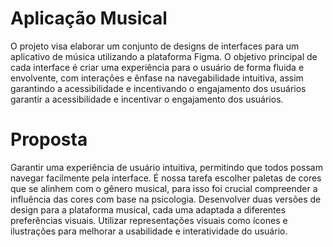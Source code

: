 # Aplicação Musical
O projeto visa elaborar um conjunto de designs de interfaces para um aplicativo de música utilizando a plataforma Figma. O objetivo principal de cada interface é criar uma experiência para o usuário de forma fluida e envolvente, com interações e ênfase na navegabilidade intuitiva, assim garantindo a acessibilidade e incentivando o engajamento dos usuários  garantir a acessibilidade e incentivar o engajamento dos usuários.

# Proposta
Garantir uma experiência de usuário intuitiva, permitindo que todos possam navegar facilmente pela interface.
É nossa tarefa escolher paletas de cores que se alinhem com o gênero musical, para isso foi crucial compreender a influência das cores com base na psicologia.
Desenvolver duas versões de design para a plataforma musical, cada uma adaptada a diferentes preferências visuais.
Utilizar representações visuais como ícones e ilustrações para melhorar a usabilidade e interatividade do usuário.
